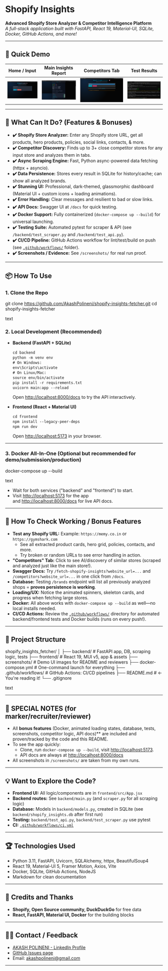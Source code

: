 # Shopify Insights 

**Advanced Shopify Store Analyzer & Competitor Intelligence Platform**  
_A full-stack application built with FastAPI, React 19, Material-UI, SQLite, Docker, GitHub Actions, and more!_

---

## 🚩 Quick Demo

| Home / Input | Main Insights Report | Competitors Tab | Test Results |
|--------------|---------------------|-----------------|-------------|
| ![Home/Input](https://github.com/AkashPolineni/Deepsolv_shopify_insights/raw/main/screenshots/enter%20url.png) | ![Insights](https://github.com/AkashPolineni/Deepsolv_shopify_insights/raw/main/screenshots/results%202.png) | ![Competitors](https://github.com/AkashPolineni/Deepsolv_shopify_insights/raw/main/screenshots/competitors.png) | ![Test Results](https://github.com/AkashPolineni/Deepsolv_shopify_insights/raw/main/screenshots/test%20results.png) |

 

---

## 🌟 What Can It Do? (Features & Bonuses)

- **✔️ Shopify Store Analyzer:** Enter any Shopify store URL, get all products, hero products, policies, social links, contacts, & more.
- **✔️ Competitor Discovery:** Finds up to 3+ close competitor stores for any input store and analyzes them in tabs.
- **✔️ Async Scraping Engine:** Fast, Python async-powered data fetching (httpx + asyncio).
- **✔️ Data Persistence:** Stores every result in SQLite for history/cache; can show all analyzed brands.
- **✔️ Stunning UI:** Professional, dark-themed, glassmorphic dashboard (Material UI + custom icons + loading animations).
- **✔️ Error Handling:** Clear messages and resilient to bad or slow links.
- **✔️ API Docs:** Swagger UI at `/docs` for quick testing.
- **✔️ Docker Support:** Fully containerized (`docker-compose up --build`) for universal launching.
- **✔️ Testing Suite:** Automated pytest for scraper & API (see `/backend/test_scraper.py` and `/backend/test_api.py`).
- **✔️ CI/CD Pipeline:** GitHub Actions workflow for lint/test/build on push (see [`.github/workflows/`](./.github/workflows/) folder).
- **✔️ Screenshots / Evidence:** See `/screenshots/` for real run proof.

---

## 📦 How To Use

### 1. **Clone the Repo**
git clone https://github.com/AkashPolineni/shopify-insights-fetcher.git
cd shopify-insights-fetcher

text

### 2. **Local Development (Recommended)**
- **Backend (FastAPI + SQLite)**
    ```
    cd backend
    python -m venv env
    # On Windows:
    env\Scripts\activate
    # On Linux/Mac:
    source env/bin/activate
    pip install -r requirements.txt
    uvicorn main:app --reload
    ```
    Open [http://localhost:8000/docs](http://localhost:8000/docs) to try the API interactively.

- **Frontend (React + Material UI)**
    ```
    cd frontend
    npm install --legacy-peer-deps
    npm run dev
    ```
    Open [http://localhost:5173](http://localhost:5173) in your browser.

---

### 3. **Docker All-In-One (Optional but recommended for demo/submission/production)**
docker-compose up --build

text
- Wait for both services ("backend" and "frontend") to start.
- Visit [http://localhost:5173](http://localhost:5173) for the app  
  and [http://localhost:8000/docs](http://localhost:8000/docs) for live API docs.

---

## 🧪 How To Check Working / Bonus Features

- **Test any Shopify URL:** Example: `https://memy.co.in` or `https://gymshark.com`
    - See all extracted product cards, hero grid, policies, contacts, and more.
    - Try broken or random URLs to see error handling in action.
- **"Competitors" Tab:** Click to see AI/discovery of similar stores (scraped and analyzed just like the main store!).
- **Swagger Docs:** Try `/fetch-shopify-insights?website_url=...` and `/competitors?website_url=...` in one click from `/docs`.
- **Database:** Testing `/brands` endpoint will list all previously analyzed shops = **proves persistence is working**.
- **Loading/UX:** Notice the animated spinners, skeleton cards, and progress when fetching large stores.
- **Docker:** All above works with `docker-compose up --build` as well—no local installs needed.
- **CI/CD Actions:** Review the [`.github/workflows/`](.github/workflows/) directory for automated backend/frontend tests and Docker builds (runs on every push!).

---

## 📝 Project Structure

shopify_insights_fetcher/
│
├── backend/ # FastAPI app, DB, scraping logic, tests
├── frontend/ # React 19, MUI v5, app & assets
├── screenshots/ # Demo UI images for README and reviewers
├── docker-compose.yml # One-command launch for everything
├── .github/workflows/ # GitHub Actions: CI/CD pipelines
├── README.md # ← You're reading it!
└── .gitignore

text

---

## 🛑 SPECIAL NOTES (for marker/recruiter/reviewer)
- All **bonus features** (Docker, animated loading states, database, tests, screenshots, competitor logic, API docs)** are included and proven/tracked by the code and this README.
- To see the app quickly:  
  - Clone, run `docker-compose up --build`, visit [http://localhost:5173](http://localhost:5173).
  - API docs are always at [http://localhost:8000/docs](http://localhost:8000/docs)
- All screenshots in `/screenshots/` are taken from my own runs.

---

## 💡 Want to Explore the Code?

- **Frontend UI:** All logic/components are in `frontend/src/App.jsx`
- **Backend routes:** See `backend/main.py` (and `scraper.py` for all scraping logic)
- **Database:** Models in `backend/models.py`, created in SQLite (see `backend/shopify_insights.db` after first run)
- **Testing:** `backend/test_api.py`, `backend/test_scraper.py` use pytest
- **CI:** [`.github/workflows/ci.yml`](.github/workflows/ci.yml)

---

## 🏆 Technologies Used

- Python 3.11, FastAPI, Uvicorn, SQLAlchemy, httpx, BeautifulSoup4
- React 19, Material-UI 5, Framer Motion, Axios, Vite
- Docker, SQLite, GitHub Actions, NodeJS
- Markdown for clean documentation

---

## 🙏 Credits and Thanks

- **Shopify, Open Source community, DuckDuckGo** for free data
- **React, FastAPI, Material UI, Docker** for the building blocks

---

## 👨‍💻 Contact / Feedback

- [AKASH POLINENI - LinkedIn Profile](https://www.linkedin.com/in/akash-polineni-553773126/)  
- [GitHub Issues page](https://github.com/AkashPolineni/shopify-insights-fetcher/issues)  
- Email: akashpolineni@gmail.com

---


